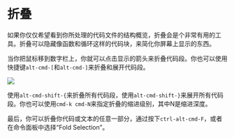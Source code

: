 <!-- 译者：Github@wizardforcel -->

# 折叠 #

如果你仅仅希望看到你所处理的代码文件的结构概览，折叠会是个非常有用的工具。折叠可以隐藏像函数和循环这样的代码块，来简化你屏幕上显示的东西。

当你把鼠标移到数字栏上，你就可以点击显示的箭头来折叠代码段。你也可以使用快捷键`alt-cmd-[`和`alt-cmd-]`来折叠和展开代码段。

![](https://atom-test.s3-us-west-2.amazonaws.com/docs/images/b8/b864d1c535c4565862b06c7d73e274aefdac74ae/folding.png)

使用`alt-cmd-shift-{`来折叠所有代码段，使用`alt-cmd-shift-}`来展开所有代码段。你也可以使用`cmd-k cmd-N`来指定折叠的缩进级别，其中N是缩进深度。

最后，你可以折叠你代码或文本的任意一部分，通过按下`ctrl-alt-cmd-F`，或者在命令面板中选择“Fold Selection”。